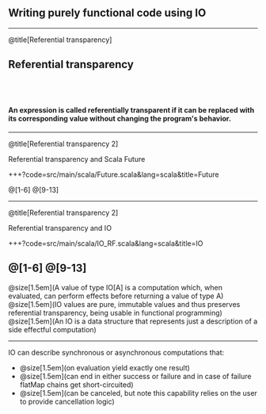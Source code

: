## Writing purely functional code using IO

---

@title[Referential transparency]
## Referential transparency
<br/>
<br/>

#### An expression is called **referentially transparent** if it can be replaced with its corresponding value without changing the program's behavior.

---
@title[Referential transparency 2]

Referential transparency and Scala Future

+++?code=src/main/scala/Future.scala&lang=scala&title=Future

@[1-6]
@[9-13]

---
@title[Referential transparency 2]

Referential transparency and IO

+++?code=src/main/scala/IO_RF.scala&lang=scala&title=IO

@[1-6]
@[9-13]
---
@size[1.5em](A value of type IO[A] is a computation which, when evaluated, can perform effects before returning a value of type A)
<br/>
@size[1.5em](IO values are pure, immutable values and thus preserves referential transparency, being usable in functional programming)
<br/>
@size[1.5em](An IO is a data structure that represents just a description of a side effectful computation)


---

IO can describe synchronous or asynchronous computations that:
* @size[1.5em](on evaluation yield exactly one result)
*  @size[1.5em](can end in either success or failure and in case of failure flatMap chains get short-circuited)
*  @size[1.5em](can be canceled, but note this capability relies on the user to provide cancellation logic)
